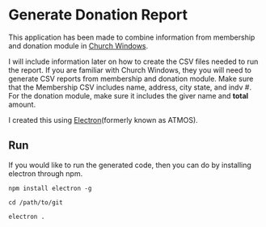 # Generate Donation Report

This application has been made to combine information from membership and donation module in [Church Windows](http://www.churchwindows.com/). 

I will include information later on how to create the CSV files needed to run the report. If you are familiar with Church Windows, they you will need to generate CSV reports from membership and donation module. Make sure that the Membership CSV includes name, address, city state, and indv #. For the donation module, make sure it includes the giver name and **total** amount.

I created this using [Electron](http://electron.atom.io/)(formerly known as ATMOS).

## Run
If you would like to run the generated code, then you can do by installing electron through npm.

`npm install electron -g`

`cd /path/to/git`

`electron . `
 
